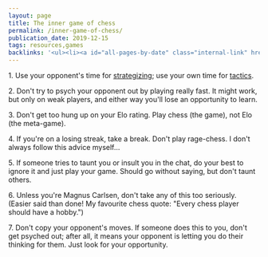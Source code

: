 ```yaml
---
layout: page
title: The inner game of chess
permalink: /inner-game-of-chess/
publication_date: 2019-12-15
tags: resources,games
backlinks: '<ul><li><a id="all-pages-by-date" class="internal-link" href="/all-pages-by-date/">All pages by date</a></li><li><a id="chess" class="internal-link" href="/chess/">Chess</a></li><li><a id="games" class="internal-link" href="/games/">Games</a></li><li><a id="resources" class="internal-link" href="/resources/">Resources</a></li></ul>'
---
```


1\. Use your opponent's time for <a id="chess-strategy" class="internal-link" href="/chess-strategy/">strategizing</a>; use your own time for <a id="chess-tactics" class="internal-link" href="/chess-tactics/">tactics</a>.

2\. Don't try to psych your opponent out by playing really fast. It might work, but only on weak players, and either way you'll lose an opportunity to learn.

3\. Don't get too hung up on your Elo rating. Play chess (the game), not Elo (the meta-game).

4\. If you're on a losing streak, take a break. Don't play rage-chess. I don't always follow this advice myself...

5\. If someone tries to taunt you or insult you in the chat, do your best to ignore it and just play your game. Should go without saying, but don't taunt others.

6\. Unless you're Magnus Carlsen, don't take any of this too seriously. (Easier said than done! My favourite chess quote: "Every chess player should have a hobby.")

7\. Don't copy your opponent's moves. If someone does this to you, don't get psyched out; after all, it means your opponent is letting you do their thinking for them. Just look for your opportunity.